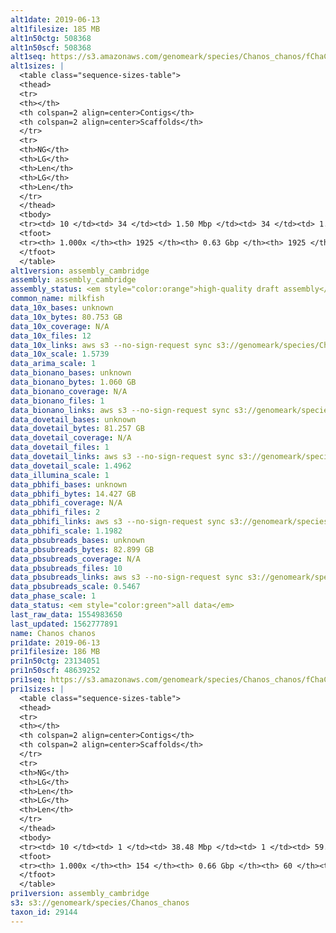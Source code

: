 ```yaml
---
alt1date: 2019-06-13
alt1filesize: 185 MB
alt1n50ctg: 508368
alt1n50scf: 508368
alt1seq: https://s3.amazonaws.com/genomeark/species/Chanos_chanos/fChaCha1/assembly_cambridge/fChaCha1.alt.asm.20190613.fasta.gz
alt1sizes: |
  <table class="sequence-sizes-table">
  <thead>
  <tr>
  <th></th>
  <th colspan=2 align=center>Contigs</th>
  <th colspan=2 align=center>Scaffolds</th>
  </tr>
  <tr>
  <th>NG</th>
  <th>LG</th>
  <th>Len</th>
  <th>LG</th>
  <th>Len</th>
  </tr>
  </thead>
  <tbody>
  <tr><td> 10 </td><td> 34 </td><td> 1.50 Mbp </td><td> 34 </td><td> 1.50 Mbp </td></tr>  <tr><td> 20 </td><td> 86 </td><td> 1.02 Mbp </td><td> 86 </td><td> 1.02 Mbp </td></tr>  <tr><td> 30 </td><td> 159 </td><td> 0.77 Mbp </td><td> 159 </td><td> 0.77 Mbp </td></tr>  <tr><td> 40 </td><td> 251 </td><td> 0.63 Mbp </td><td> 251 </td><td> 0.63 Mbp </td></tr>  <tr style="background-color:#cccccc;"><td> 50 </td><td> 363 </td><td> 0.51 Mbp </td><td> 363 </td><td> 0.51 Mbp </td></tr>  <tr><td> 60 </td><td> 502 </td><td> 0.41 Mbp </td><td> 502 </td><td> 0.41 Mbp </td></tr>  <tr><td> 70 </td><td> 675 </td><td> 0.33 Mbp </td><td> 675 </td><td> 0.33 Mbp </td></tr>  <tr><td> 80 </td><td> 897 </td><td> 0.24 Mbp </td><td> 897 </td><td> 0.24 Mbp </td></tr>  <tr><td> 90 </td><td> 1203 </td><td> 0.17 Mbp </td><td> 1203 </td><td> 0.17 Mbp </td></tr>  <tr><td> 100 </td><td> 1924 </td><td> 721  bp </td><td> 1924 </td><td> 721  bp </td></tr>  </tbody>
  <tfoot>
  <tr><th> 1.000x </th><th> 1925 </th><th> 0.63 Gbp </th><th> 1925 </th><th> 0.63 Gbp </th></tr>
  </tfoot>
  </table>
alt1version: assembly_cambridge
assembly: assembly_cambridge
assembly_status: <em style="color:orange">high-quality draft assembly</em>
common_name: milkfish
data_10x_bases: unknown
data_10x_bytes: 80.753 GB
data_10x_coverage: N/A
data_10x_files: 12
data_10x_links: aws s3 --no-sign-request sync s3://genomeark/species/Chanos_chanos/fChaCha1/genomic_data/10x/ .<br>
data_10x_scale: 1.5739
data_arima_scale: 1
data_bionano_bases: unknown
data_bionano_bytes: 1.060 GB
data_bionano_coverage: N/A
data_bionano_files: 1
data_bionano_links: aws s3 --no-sign-request sync s3://genomeark/species/Chanos_chanos/fChaCha1/genomic_data/bionano/ .<br>
data_dovetail_bases: unknown
data_dovetail_bytes: 81.257 GB
data_dovetail_coverage: N/A
data_dovetail_files: 1
data_dovetail_links: aws s3 --no-sign-request sync s3://genomeark/species/Chanos_chanos/fChaCha1/genomic_data/dovetail/ .<br>
data_dovetail_scale: 1.4962
data_illumina_scale: 1
data_pbhifi_bases: unknown
data_pbhifi_bytes: 14.427 GB
data_pbhifi_coverage: N/A
data_pbhifi_files: 2
data_pbhifi_links: aws s3 --no-sign-request sync s3://genomeark/species/Chanos_chanos/fChaCha1/genomic_data/pacbio/ . --exclude "*scraps.bam*" --exclude "*subreads.bam*"<br>
data_pbhifi_scale: 1.1982
data_pbsubreads_bases: unknown
data_pbsubreads_bytes: 82.899 GB
data_pbsubreads_coverage: N/A
data_pbsubreads_files: 10
data_pbsubreads_links: aws s3 --no-sign-request sync s3://genomeark/species/Chanos_chanos/fChaCha1/genomic_data/pacbio/ . --exclude "*scraps.bam* --exclude "*ccs.bam*"<br>
data_pbsubreads_scale: 0.5467
data_phase_scale: 1
data_status: <em style="color:green">all data</em>
last_raw_data: 1554983650
last_updated: 1562777891
name: Chanos chanos
pri1date: 2019-06-13
pri1filesize: 186 MB
pri1n50ctg: 23134051
pri1n50scf: 48639252
pri1seq: https://s3.amazonaws.com/genomeark/species/Chanos_chanos/fChaCha1/assembly_cambridge/fChaCha1.pri.asm.20190613.fasta.gz
pri1sizes: |
  <table class="sequence-sizes-table">
  <thead>
  <tr>
  <th></th>
  <th colspan=2 align=center>Contigs</th>
  <th colspan=2 align=center>Scaffolds</th>
  </tr>
  <tr>
  <th>NG</th>
  <th>LG</th>
  <th>Len</th>
  <th>LG</th>
  <th>Len</th>
  </tr>
  </thead>
  <tbody>
  <tr><td> 10 </td><td> 1 </td><td> 38.48 Mbp </td><td> 1 </td><td> 59.74 Mbp </td></tr>  <tr><td> 20 </td><td> 3 </td><td> 37.80 Mbp </td><td> 2 </td><td> 58.65 Mbp </td></tr>  <tr><td> 30 </td><td> 5 </td><td> 31.75 Mbp </td><td> 3 </td><td> 53.91 Mbp </td></tr>  <tr><td> 40 </td><td> 7 </td><td> 23.79 Mbp </td><td> 4 </td><td> 51.09 Mbp </td></tr>  <tr style="background-color:#cccccc;"><td> 50 </td><td> 10 </td><td style="background-color:#88ff88;"> 23.13 Mbp </td><td> 5 </td><td style="background-color:#88ff88;"> 48.64 Mbp </td></tr>  <tr><td> 60 </td><td> 13 </td><td> 16.20 Mbp </td><td> 7 </td><td> 47.96 Mbp </td></tr>  <tr><td> 70 </td><td> 19 </td><td> 8.84 Mbp </td><td> 8 </td><td> 40.35 Mbp </td></tr>  <tr><td> 80 </td><td> 29 </td><td> 4.91 Mbp </td><td> 10 </td><td> 27.35 Mbp </td></tr>  <tr><td> 90 </td><td> 50 </td><td> 2.34 Mbp </td><td> 13 </td><td> 19.19 Mbp </td></tr>  <tr><td> 100 </td><td> 153 </td><td> 1.59 Kbp </td><td> 59 </td><td> 10.29 Kbp </td></tr>  </tbody>
  <tfoot>
  <tr><th> 1.000x </th><th> 154 </th><th> 0.66 Gbp </th><th> 60 </th><th> 0.66 Gbp </th></tr>
  </tfoot>
  </table>
pri1version: assembly_cambridge
s3: s3://genomeark/species/Chanos_chanos
taxon_id: 29144
---
```

